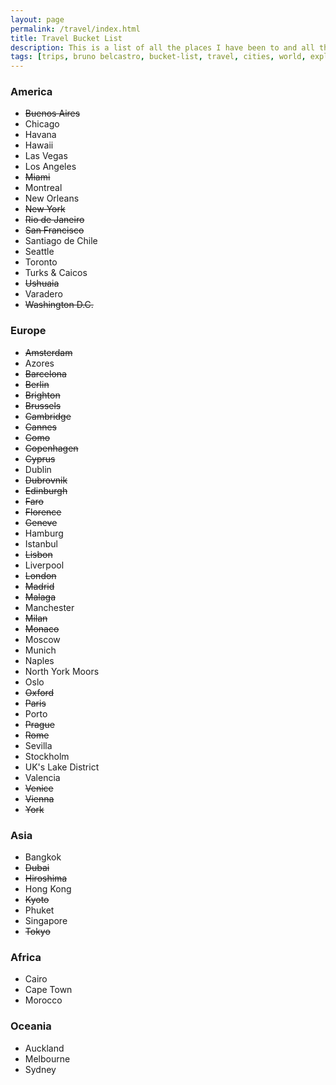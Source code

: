 ```yaml
---
layout: page
permalink: /travel/index.html
title: Travel Bucket List
description: This is a list of all the places I have been to and all the places I want to visit.
tags: [trips, bruno belcastro, bucket-list, travel, cities, world, explore]
---
```


### America

* ~~Buenos Aires~~
* Chicago
* Havana
* Hawaii
* Las Vegas
* Los Angeles
* ~~Miami~~
* Montreal
* New Orleans
* ~~New York~~
* ~~Rio de Janeiro~~
* ~~San Francisco~~
* Santiago de Chile
* Seattle
* Toronto
* Turks & Caicos
* ~~Ushuaia~~
* Varadero
* ~~Washington D.C.~~

### Europe

* ~~Amsterdam~~
* Azores
* ~~Barcelona~~
* ~~Berlin~~
* ~~Brighton~~
* ~~Brussels~~
* ~~Cambridge~~
* ~~Cannes~~
* ~~Como~~
* ~~Copenhagen~~
* ~~Cyprus~~
* Dublin
* ~~Dubrovnik~~
* ~~Edinburgh~~
* ~~Faro~~
* ~~Florence~~
* ~~Geneve~~
* Hamburg
* Istanbul
* ~~Lisbon~~
* Liverpool
* ~~London~~
* ~~Madrid~~
* ~~Malaga~~
* Manchester
* ~~Milan~~
* ~~Monaco~~
* Moscow
* Munich
* Naples
* North York Moors
* Oslo
* ~~Oxford~~
* ~~Paris~~
* Porto
* ~~Prague~~
* ~~Rome~~
* Sevilla
* Stockholm
* UK's Lake District
* Valencia
* ~~Venice~~
* ~~Vienna~~
* ~~York~~

### Asia

* Bangkok
* ~~Dubai~~
* ~~Hiroshima~~
* Hong Kong
* ~~Kyoto~~
* Phuket
* Singapore
* ~~Tokyo~~

### Africa

* Cairo
* Cape Town
* Morocco

### Oceania

* Auckland
* Melbourne
* Sydney